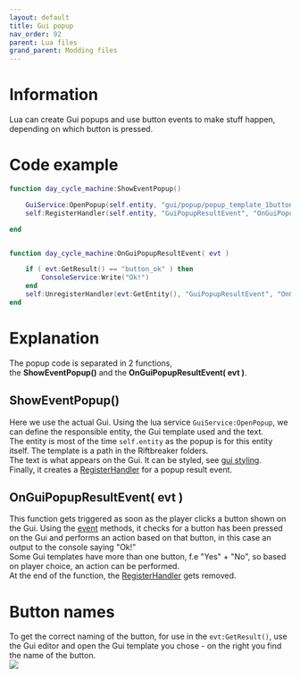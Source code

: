 ```yaml
---
layout: default
title: Gui popup
nav_order: 92
parent: Lua files
grand_parent: Modding files
---
```


# Information
Lua can create Gui popups and use button events to make stuff happen, depending on which button is pressed.

# Code example
```lua
function day_cycle_machine:ShowEventPopup()

	GuiService:OpenPopup(self.entity, "gui/popup/popup_template_1button", '<style="header_35">A random event just happened</style>\r\nEvent kind:<style="big_red"> Negative</style>\r\nRiggs just broke a servo reducing his walking speed by 30%')
	self:RegisterHandler(self.entity, "GuiPopupResultEvent", "OnGuiPopupResultEvent")

end


function day_cycle_machine:OnGuiPopupResultEvent( evt )

	if ( evt:GetResult() == "button_ok" ) then
		ConsoleService:Write("Ok!")
	end
	self:UnregisterHandler(evt:GetEntity(), "GuiPopupResultEvent", "OnGuiPopupResultEvent")
end
```

# Explanation
The popup code is separated in 2 functions,  
the **ShowEventPopup()** and the **OnGuiPopupResultEvent( evt )**. 

## ShowEventPopup()
Here we use the actual Gui. Using the lua service `GuiService:OpenPopup`, we can define the responsible entity, the Gui template used and the text.  
The entity is most of the time `self.entity` as the popup is for this entity itself. The template is a path in the Riftbreaker folders.  
The text is what appears on the Gui. It can be styled, see [gui styling](../gui-styling).  
Finally, it creates a [RegisterHandler](../events-requests-registerhandler/#registerhandler) for a popup result event.

## OnGuiPopupResultEvent( evt )
This function gets triggered as soon as the player clicks a button shown on the Gui.
Using the [event](../events-requests-registerhandler/#events) methods, it checks for a button has been pressed on the Gui and performs an action based on that button, in this case an output to the console saying "Ok!"  
Some Gui templates have more than one button, f.e "Yes" + "No", so based on player choice, an action can be performed.  
At the end of the function, the [RegisterHandler](../events-requests-registerhandler/#registerhandler) gets removed.

# Button names
To get the correct naming of the button, for use in the `evt:GetResult()`, use the Gui editor and open the Gui template you chose - on the right you find the name of the button.  
![](../../../../assets/images/gui_editor_button_name.png)